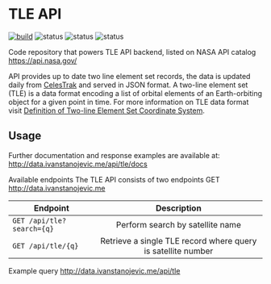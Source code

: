 # TLE API

[![build](https://travis-ci.com/ivanstan/tle-api.svg?branch=master)](https://travis-ci.com/ivanstan/tle-api)
![status](https://badgen.net/uptime-robot/status/m781499721-d42767e28cc71aea507fb087)
![status](https://badgen.net/uptime-robot/month/m781499721-d42767e28cc71aea507fb087)
![status](https://badgen.net/uptime-robot/response/m781499721-d42767e28cc71aea507fb087)

Code repository that powers TLE API backend, listed on NASA API catalog 
https://api.nasa.gov/

API provides up to date two line element set records, the data is updated 
daily from [CelesTrak](https://celestrak.com/) and served in JSON format. A two-line element set (TLE) 
is a data format encoding a list of orbital elements of an 
Earth-orbiting object for a given point in time. 
For more information on TLE data format visit [Definition of 
Two-line Element Set Coordinate System](https://spaceflight.nasa.gov/realdata/sightings/SSapplications/Post/JavaSSOP/SSOP_Help/tle_def.html).

## Usage
Further documentation and response examples are available at: 
http://data.ivanstanojevic.me/api/tle/docs


Available endpoints
The TLE API consists of two endpoints GET http://data.ivanstanojevic.me

| Endpoint | Description |
|----------|:------:|
| `GET /api/tle?search={q}` | Perform search by satellite name |
| `GET /api/tle/{q}` | Retrieve a single TLE record where query is satellite number |

Example query
http://data.ivanstanojevic.me/api/tle
